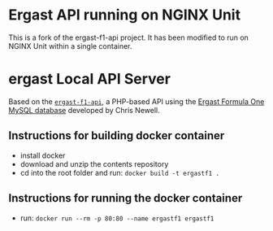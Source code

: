 # Ergast API running on NGINX Unit
This is a fork of the ergast-f1-api project. It has been modified to run on NGINX Unit within a single container.

# ergast Local API Server

Based on the [`ergast-f1-api`](https://github.com/jcnewell/ergast-f1-api), a PHP-based API using the [Ergast Formula One MySQL database](http://ergast.com/mrd/) developed by Chris Newell.

## Instructions for building docker container

- install docker
- download and unzip the contents repository 
- cd into the root folder and run: `docker build -t ergastf1 .`

## Instructions for running the docker container
- run: `docker run --rm -p 80:80 --name ergastf1 ergastf1`

